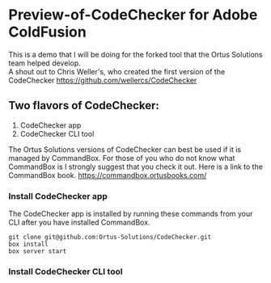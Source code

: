 # Preview-of-CodeChecker for Adobe ColdFusion
This is a demo that I will be doing for the forked tool that the Ortus Solutions team helped develop.   
A shout out to Chris Weller's, who created the first version of the CodeChecker https://github.com/wellercs/CodeChecker   

## Two flavors of CodeChecker:  

1. CodeChecker app   
2. CodeChecker CLI tool  

The Ortus Solutions versions of CodeChecker can best be used if it is managed by CommandBox. For those of you who do not know what CommandBox is I strongly suggest that you check it out. Here is a link to the CommandBox book. https://commandbox.ortusbooks.com/ 

### Install CodeChecker app

The CodeChecker app is installed by running these commands from your CLI after you have installed CommandBox.  

```
git clone git@github.com:Ortus-Solutions/CodeChecker.git
box install
box server start
```  
### Install CodeChecker CLI tool



